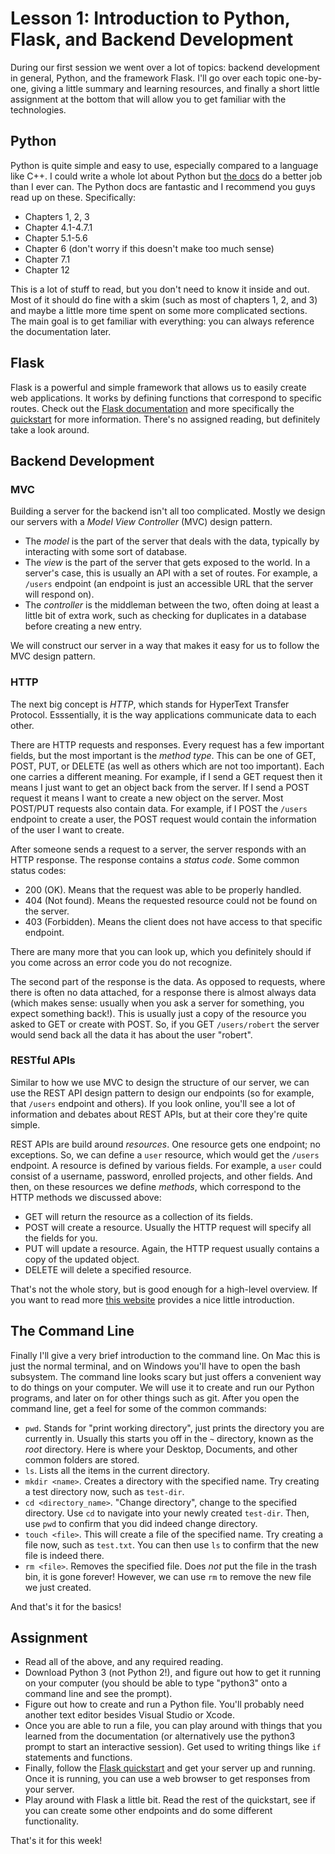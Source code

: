 # Lesson 1: Introduction to Python, Flask, and Backend Development

During our first session we went over a lot of topics: backend development in general, Python, and the framework Flask. I'll go over each topic one-by-one, giving a little summary and learning resources, and finally a short little assignment at the bottom that will allow you to get familiar with the technologies.

## Python

Python is quite simple and easy to use, especially compared to a language like C++. I could write a whole lot about Python but [the docs](https://docs.python.org/3/tutorial/index.html) do a better job than I ever can. The Python docs are fantastic and I recommend you guys read up on these. Specifically:
* Chapters 1, 2, 3
* Chapter 4.1-4.7.1
* Chapter 5.1-5.6
* Chapter 6 (don't worry if this doesn't make too much sense)
* Chapter 7.1
* Chapter 12

This is a lot of stuff to read, but you don't need to know it inside and out. Most of it should do fine with a skim (such as most of chapters 1, 2, and 3) and maybe a little more time spent on some more complicated sections. The main goal is to get familiar with everything: you can always reference the documentation later.

## Flask

Flask is a powerful and simple framework that allows us to easily create web applications. It works by defining functions that correspond to specific routes. Check out the [Flask documentation](http://flask.pocoo.org/docs/1.0/) and more specifically the [quickstart](http://flask.pocoo.org/docs/1.0/quickstart/) for more information. There's no assigned reading, but definitely take a look around.

## Backend Development

### MVC
Building a server for the backend isn't all too complicated. Mostly we design our servers with a _Model View Controller_ (MVC) design pattern.
* The _model_ is the part of the server that deals with the data, typically by interacting with some sort of database.
* The _view_ is the part of the server that gets exposed to the world. In a server's case, this is usually an API with a set of routes. For example, a `/users` endpoint (an endpoint is just an accessible URL that the server will respond on).
* The _controller_ is the middleman between the two, often doing at least a little bit of extra work, such as checking for duplicates in a database before creating a new entry.

We will construct our server in a way that makes it easy for us to follow the MVC design pattern.

### HTTP
The next big concept is _HTTP_, which stands for HyperText Transfer Protocol. Esssentially, it is the way applications communicate data to each other.

There are HTTP requests and responses. Every request has a few important fields, but the most important is the _method type_. This can be one of GET, POST, PUT, or DELETE (as well as others which are not too important). Each one carries a different meaning. For example, if I send a GET request then it means I just want to get an object back from the server. If I send a POST request it means I want to create a new object on the server. Most POST/PUT requests also contain data. For example, if I POST the `/users` endpoint to create a user, the POST request would contain the information of the user I want to create.

After someone sends a request to a server, the server responds with an HTTP response. The response contains a _status code_. Some common status codes:
* 200 (OK). Means that the request was able to be properly handled.
* 404 (Not found). Means the requested resource could not be found on the server.
* 403 (Forbidden). Means the client does not have access to that specific endpoint.

There are many more that you can look up, which you definitely should if you come across an error code you do not recognize.

The second part of the response is the data. As opposed to requests, where there is often no data attached, for a response there is almost always data (which makes sense: usually when you ask a server for something, you expect something back!). This is usually just a copy of the resource you asked to GET or create with POST. So, if you GET `/users/robert` the server would send back all the data it has about the user "robert".

### RESTful APIs

Similar to how we use MVC to design the structure of our server, we can use the REST API design pattern to design our endpoints (so for example, that `/users` endpoint and others). If you look online, you'll see a lot of information and debates about REST APIs, but at their core they're quite simple.

REST APIs are build around _resources_. One resource gets one endpoint; no exceptions. So, we can define a `user` resource, which would get the `/users` endpoint. A resource is defined by various fields. For example, a `user` could consist of a username, password, enrolled projects, and other fields. And then, on these resources we define _methods_, which correspond to the HTTP methods we discussed above:
* GET will return the resource as a collection of its fields.
* POST will create a resource. Usually the HTTP request will specify all the fields for you.
* PUT will update a resource. Again, the HTTP request usually contains a copy of the updated object.
* DELETE will delete a specified resource.

That's not the whole story, but is good enough for a high-level overview. If you want to read more [this website](https://restfulapi.net/) provides a nice little introduction.

## The Command Line

Finally I'll give a very brief introduction to the command line. On Mac this is just the normal terminal, and on Windows you'll have to open the bash subsystem. The command line looks scary but just offers a convenient way to do things on your computer. We will use it to create and run our Python programs, and later on for other things such as git. After you open the command line, get a feel for some of the common commands:
* `pwd`. Stands for "print working directory", just prints the directory you are currently in. Usually this starts you off in the `~` directory, known as the _root_ directory. Here is where your Desktop, Documents, and other common folders are stored.
* `ls`. Lists all the items in the current directory.
* `mkdir <name>`. Creates a directory with the specified name. Try creating a test directory now, such as `test-dir`.
* `cd <directory_name>`. "Change directory", change to the specified directory. Use `cd` to navigate into your newly created `test-dir`. Then, use `pwd` to confirm that you did indeed change directory.
* `touch <file>`. This will create a file of the specified name. Try creating a file now, such as `test.txt`. You can then use `ls` to confirm that the new file is indeed there.
* `rm <file>`. Removes the specified file. Does _not_ put the file in the trash bin, it is gone forever! However, we can use `rm` to remove the new file we just created.

And that's it for the basics!

## Assignment

* Read all of the above, and any required reading.
* Download Python 3 (not Python 2!), and figure out how to get it running on your computer (you should be able to type "python3" onto a command line and see the prompt).
* Figure out how to create and run a Python file. You'll probably need another text editor besides Visual Studio or Xcode.
* Once you are able to run a file, you can play around with things that you learned from the documentation (or alternatively use the python3 prompt to start an interactive session). Get used to writing things like `if` statements and functions.
* Finally, follow the [Flask quickstart](http://flask.pocoo.org/docs/1.0/quickstart/) and get your server up and running. Once it is running, you can use a web browser to get responses from your server.
* Play around with Flask a little bit. Read the rest of the quickstart, see if you can create some other endpoints and do some different functionality.

That's it for this week!